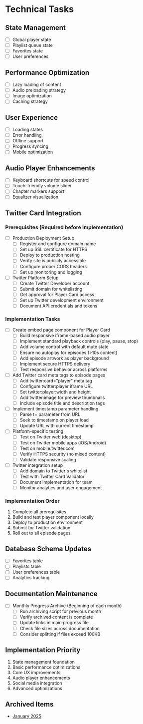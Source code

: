 # Technical Tasks

## State Management
- [ ] Global player state
- [ ] Playlist queue state
- [ ] Favorites state
- [ ] User preferences

## Performance Optimization
- [ ] Lazy loading of content
- [ ] Audio preloading strategy
- [ ] Image optimization
- [ ] Caching strategy

## User Experience
- [ ] Loading states
- [ ] Error handling
- [ ] Offline support
- [ ] Progress syncing
- [ ] Mobile optimization

## Audio Player Enhancements
- [ ] Keyboard shortcuts for speed control
- [ ] Touch-friendly volume slider
- [ ] Chapter markers support
- [ ] Equalizer visualization

## Twitter Card Integration
### Prerequisites (Required before implementation)
- [ ] Production Deployment Setup
  - [ ] Register and configure domain name
  - [ ] Set up SSL certificate for HTTPS
  - [ ] Deploy to production hosting
  - [ ] Verify site is publicly accessible
  - [ ] Configure proper CORS headers
  - [ ] Set up monitoring and logging

- [ ] Twitter Platform Setup
  - [ ] Create Twitter Developer account
  - [ ] Submit domain for whitelisting
  - [ ] Get approval for Player Card access
  - [ ] Set up Twitter development environment
  - [ ] Document API credentials and tokens

### Implementation Tasks
- [ ] Create embed page component for Player Card
  - [ ] Build responsive iframe-based audio player
  - [ ] Implement standard playback controls (play, pause, stop)
  - [ ] Add volume control with default mute state
  - [ ] Ensure no autoplay for episodes (>10s content)
  - [ ] Add episode artwork as player background
  - [ ] Implement secure HTTPS delivery
  - [ ] Test responsive behavior across platforms

- [ ] Add Twitter card meta tags to episode pages
  - [ ] Add twitter:card="player" meta tag
  - [ ] Configure twitter:player iframe URL
  - [ ] Set twitter:player:width and height
  - [ ] Add twitter:image for preview thumbnails
  - [ ] Include episode title and description tags

- [ ] Implement timestamp parameter handling
  - [ ] Parse t= parameter from URL
  - [ ] Seek to timestamp on player load
  - [ ] Update URL with current timestamp

- [ ] Platform-specific testing
  - [ ] Test on Twitter web (desktop)
  - [ ] Test on Twitter mobile apps (iOS/Android)
  - [ ] Test on mobile.twitter.com
  - [ ] Verify HTTPS security (no mixed content)
  - [ ] Validate responsive scaling

- [ ] Twitter integration setup
  - [ ] Add domain to Twitter's whitelist
  - [ ] Test with Twitter Card Validator
  - [ ] Document implementation for team
  - [ ] Monitor analytics and user engagement

### Implementation Order
1. Complete all prerequisites
2. Build and test player component locally
3. Deploy to production environment
4. Submit for Twitter validation
5. Roll out to all episode pages

## Database Schema Updates
- [ ] Favorites table
- [ ] Playlists table
- [ ] User preferences table
- [ ] Analytics tracking

## Documentation Maintenance
- [ ] Monthly Progress Archive (Beginning of each month)
  - [ ] Run archiving script for previous month
  - [ ] Verify archived content is complete
  - [ ] Update links in main progress file
  - [ ] Check file sizes across documentation
  - [ ] Consider splitting if files exceed 100KB

## Implementation Priority
1. State management foundation
2. Basic performance optimizations
3. Core UX improvements
4. Audio player enhancements
5. Social media integration
6. Advanced optimizations

## Archived Items
- [January 2025](archive/technical/2025-01-technical.md)
